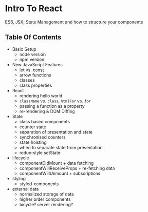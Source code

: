 # Intro To React

ES6, JSX, State Management and how to structure your components

## Table Of Contents

 - Basic Setup
   - node version
   - npm version
 - New JavaScript Features
   - let vs. const
   - arrow functions
   - classes
   - class properties
 - React
   - rendering hello world
   - `className` vs. `class`, `htmlFor` vs. `for`
   - passing a function as a property
   - re-rendering & DOM Diffing
 - State
   - class based components
   - counter state
   - separation of presentation and state
   - synchronised counters
   - state hoisting
   - when to separate state from presentation
   - redux-style setState
 - lifecycle
   - componentDidMount + data fetching
   - componentWillReceiveProps + re-fetching data
   - componentWillUnmount + subscriptions
 - styling
   - styled-components
 - external data
   - normalized storage of data
   - higher order components
   - bicycle? server rendering?